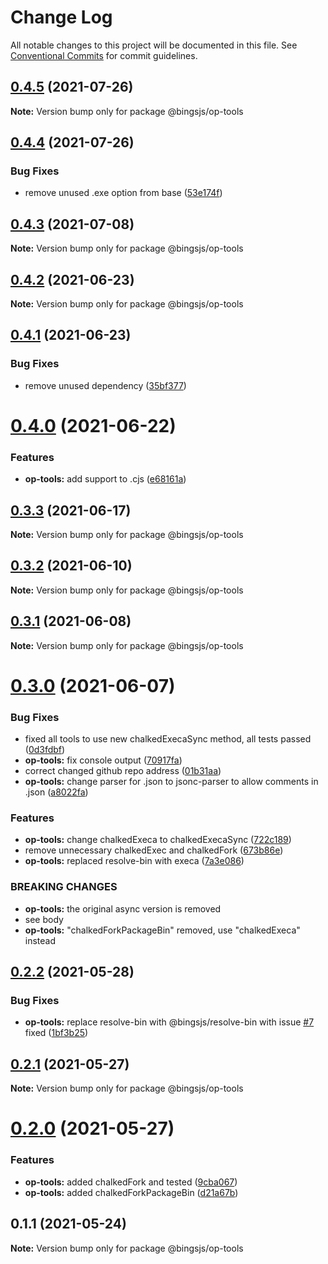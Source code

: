 # Change Log

All notable changes to this project will be documented in this file.
See [Conventional Commits](https://conventionalcommits.org) for commit guidelines.

## [0.4.5](https://github.com/bingtimren/op-tools/compare/@bingsjs/op-tools@0.4.4...@bingsjs/op-tools@0.4.5) (2021-07-26)

**Note:** Version bump only for package @bingsjs/op-tools





## [0.4.4](https://github.com/bingtimren/op-tools/compare/@bingsjs/op-tools@0.4.3...@bingsjs/op-tools@0.4.4) (2021-07-26)


### Bug Fixes

* remove unused .exe option from base ([53e174f](https://github.com/bingtimren/op-tools/commit/53e174fe35ef400b55fdb49808a5207389841a67))





## [0.4.3](https://github.com/bingtimren/op-tools/compare/@bingsjs/op-tools@0.4.2...@bingsjs/op-tools@0.4.3) (2021-07-08)

**Note:** Version bump only for package @bingsjs/op-tools





## [0.4.2](https://github.com/bingtimren/op-tools/compare/@bingsjs/op-tools@0.4.1...@bingsjs/op-tools@0.4.2) (2021-06-23)

**Note:** Version bump only for package @bingsjs/op-tools





## [0.4.1](https://github.com/bingtimren/op-tools/compare/@bingsjs/op-tools@0.4.0...@bingsjs/op-tools@0.4.1) (2021-06-23)


### Bug Fixes

* remove unused dependency ([35bf377](https://github.com/bingtimren/op-tools/commit/35bf377a5d7ba14e428127e9065ecddb8163d8e4))





# [0.4.0](https://github.com/bingtimren/op-tools/compare/@bingsjs/op-tools@0.3.3...@bingsjs/op-tools@0.4.0) (2021-06-22)


### Features

* **op-tools:** add support to .cjs ([e68161a](https://github.com/bingtimren/op-tools/commit/e68161a466ccec3a53a329051bd7a077ae017cb4))





## [0.3.3](https://github.com/bingtimren/op-tools/compare/@bingsjs/op-tools@0.3.2...@bingsjs/op-tools@0.3.3) (2021-06-17)

**Note:** Version bump only for package @bingsjs/op-tools





## [0.3.2](https://github.com/bingtimren/op-tools/compare/@bingsjs/op-tools@0.3.1...@bingsjs/op-tools@0.3.2) (2021-06-10)

**Note:** Version bump only for package @bingsjs/op-tools





## [0.3.1](https://github.com/bingtimren/op-tools/compare/@bingsjs/op-tools@0.3.0...@bingsjs/op-tools@0.3.1) (2021-06-08)

**Note:** Version bump only for package @bingsjs/op-tools





# [0.3.0](https://github.com/bingtimren/op-tools/compare/@bingsjs/op-tools@0.2.2...@bingsjs/op-tools@0.3.0) (2021-06-07)


### Bug Fixes

* fixed all tools to use new chalkedExecaSync method, all tests passed ([0d3fdbf](https://github.com/bingtimren/op-tools/commit/0d3fdbfc7ed2ecdee27e9b4208e0950d5f75aa72))
* **op-tools:** fix console output ([70917fa](https://github.com/bingtimren/op-tools/commit/70917fa2c1ddd4e275a97d9106a79aefe960f8fc))
* correct changed github repo address ([01b31aa](https://github.com/bingtimren/op-tools/commit/01b31aa45ebff6257280ac30ca8d85c6c4a6ef3a))
* **op-tools:** change parser for .json to jsonc-parser to allow comments in .json ([a8022fa](https://github.com/bingtimren/op-tools/commit/a8022fa41873d36fe427bf675266d8e3028f99d3))


### Features

* **op-tools:** change chalkedExeca to chalkedExecaSync ([722c189](https://github.com/bingtimren/op-tools/commit/722c18920deb1fea1ceb8c4df599d80bcb28aa32))
* remove unnecessary chalkedExec and chalkedFork ([673b86e](https://github.com/bingtimren/op-tools/commit/673b86ef954e0b86fc70dc7ab665c6b8730b5a51))
* **op-tools:** replaced resolve-bin with execa ([7a3e086](https://github.com/bingtimren/op-tools/commit/7a3e086492bf213a0b6aac4eb208618f497dc7f1))


### BREAKING CHANGES

* **op-tools:** the original async version is removed
* see body
* **op-tools:** "chalkedForkPackageBin" removed, use "chalkedExeca" instead





## [0.2.2](https://github.com/bingtimren/op-tools/compare/@bingsjs/op-tools@0.2.1...@bingsjs/op-tools@0.2.2) (2021-05-28)


### Bug Fixes

* **op-tools:** replace resolve-bin with @bingsjs/resolve-bin with issue [#7](https://github.com/bingtimren/op-tools/issues/7) fixed ([1bf3b25](https://github.com/bingtimren/op-tools/commit/1bf3b254889b24985547095bb30b82ac6824e913))





## [0.2.1](https://github.com/bingtimren/op-tools/compare/@bingsjs/op-tools@0.2.0...@bingsjs/op-tools@0.2.1) (2021-05-27)

**Note:** Version bump only for package @bingsjs/op-tools





# [0.2.0](https://github.com/bingtimren/op-tools/compare/@bingsjs/op-tools@0.1.1...@bingsjs/op-tools@0.2.0) (2021-05-27)


### Features

* **op-tools:** added chalkedFork and tested ([9cba067](https://github.com/bingtimren/op-tools/commit/9cba067bad79bf976defa8bfcf26ac8253f0a7f3))
* **op-tools:** added chalkedForkPackageBin ([d21a67b](https://github.com/bingtimren/op-tools/commit/d21a67bef1c22c8d97e9fce161f0c68e26b89878))





## 0.1.1 (2021-05-24)

**Note:** Version bump only for package @bingsjs/op-tools
